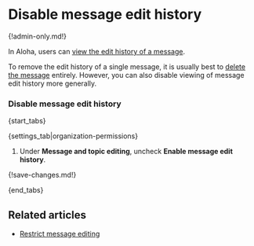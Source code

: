 # Disable message edit history

{!admin-only.md!}

In Aloha, users can [view the edit history of a message](/help/view-a-messages-edit-history).

To remove the edit history of a single message, it is usually best to
[delete the message](edit-or-delete-a-message) entirely. However, you can
also disable viewing of message edit history more generally.

### Disable message edit history

{start_tabs}

{settings_tab|organization-permissions}

1. Under **Message and topic editing**, uncheck **Enable message edit history**.

{!save-changes.md!}

{end_tabs}

## Related articles

* [Restrict message editing](/help/configure-message-editing-and-deletion)
